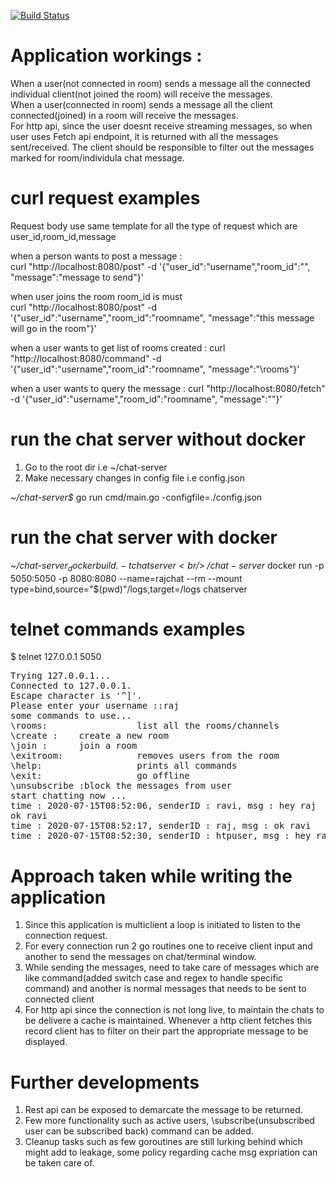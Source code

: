 [![Build Status](https://travis-ci.org/rajaanova/chat-server.svg?branch=master)](https://travis-ci.org/rajaanova/chat-server)

# Application workings :

When a user(not connected in room) sends a message all the connected individual client(not joined the room) will receive the messages.<br/>
When a user(connected in room) sends a message all the client connected(joined) in a room will receive the messages.<br/>
For http api, since the user doesnt receive streaming messages, so when user uses Fetch api endpoint, it is returned with all the 
messages sent/received. The client should be responsible to filter out the messages marked for room/individula chat message. 



# curl request examples

Request body use same template for all the type of request which are user_id,room_id,message


when a person wants to post a message : <br/>
curl "http://localhost:8080/post" -d '{"user_id":"username","room_id":"", "message":"message to send"}'

when user joins the room room_id is must <br/>
curl "http://localhost:8080/post" -d '{"user_id":"username","room_id":"roomname", "message":"this message will go in the room"}'

when a user wants to get list of rooms created : 
curl "http://localhost:8080/command" -d '{"user_id":"username","room_id":"roomname", "message":"\\rooms"}'

when a user wants to query the message : 
curl "http://localhost:8080/fetch" -d '{"user_id":"username","room_id":"roomname", "message":""}'

# run the chat server without docker 

1. Go to the root dir i.e ~/chat-server <br/>
2. Make necessary changes in config file i.e config.json <br/>

_~/chat-server$_ go run cmd/main.go -configfile=./config.json

# run the chat server with docker


_~/chat-server$_ docker build . -t chatserver<br/>
_~/chat-server$_ docker run -p 5050:5050 -p 8080:8080 --name=rajchat --rm --mount type=bind,source="$(pwd)"/logs,target=/logs  chatserver
 
# telnet commands examples 
$ telnet 127.0.0.1 5050
<pre>
Trying 127.0.0.1...
Connected to 127.0.0.1.
Escape character is '^]'.
Please enter your username ::raj
some commands to use...
\rooms:                 list all the rooms/channels
\create <room_name>:    create a new room
\join <room_name>:      join a room
\exitroom:              removes users from the room
\help:                  prints all commands
\exit:                  go offline
\unsubscribe <user_id>:block the messages from user
start chatting now ...
time : 2020-07-15T08:52:06, senderID : ravi, msg : hey raj
ok ravi
time : 2020-07-15T08:52:17, senderID : raj, msg : ok ravi
time : 2020-07-15T08:52:30, senderID : htpuser, msg : hey raj
</pre>

# Approach taken while writing the application

1. Since this application is multiclient a loop is initiated to listen to the connection request.
2. For every connection run 2 go routines one to receive client input and another to send the messages on chat/terminal window.
3. While sending the messages, need to take care of messages which are like command(added switch case and regex to handle specific command) and another is normal messages that needs to be sent to connected client<br/>
4. For http api since the connection is not long live, to maintain the chats to be delivere a cache is maintained. Whenever a http client fetches this record client has to filter on their part the appropriate message to be displayed.<br/>

# Further developments
1. Rest api can be exposed to demarcate the message to be returned.
2. Few more functionality such as active users, \subscribe(unsubscribed user can be subscribed back) command can be added.
3. Cleanup tasks such as few goroutines are still lurking behind which might add to leakage, some policy regarding cache msg expriation can be taken care of.
